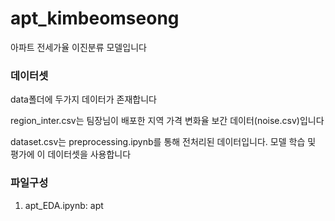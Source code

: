 # apt_kimbeomseong
아파트 전세가율 이진분류 모델입니다

### 데이터셋
data폴더에 두가지 데이터가 존재합니다

region_inter.csv는 팀장님이 배포한 지역 가격 변화율 보간 데이터(noise.csv)입니다

dataset.csv는 preprocessing.ipynb를 통해 전처리된 데이터입니다. 모델 학습 및 평가에 이 데이터셋을 사용합니다

### 파일구성
1. apt_EDA.ipynb: apt 

